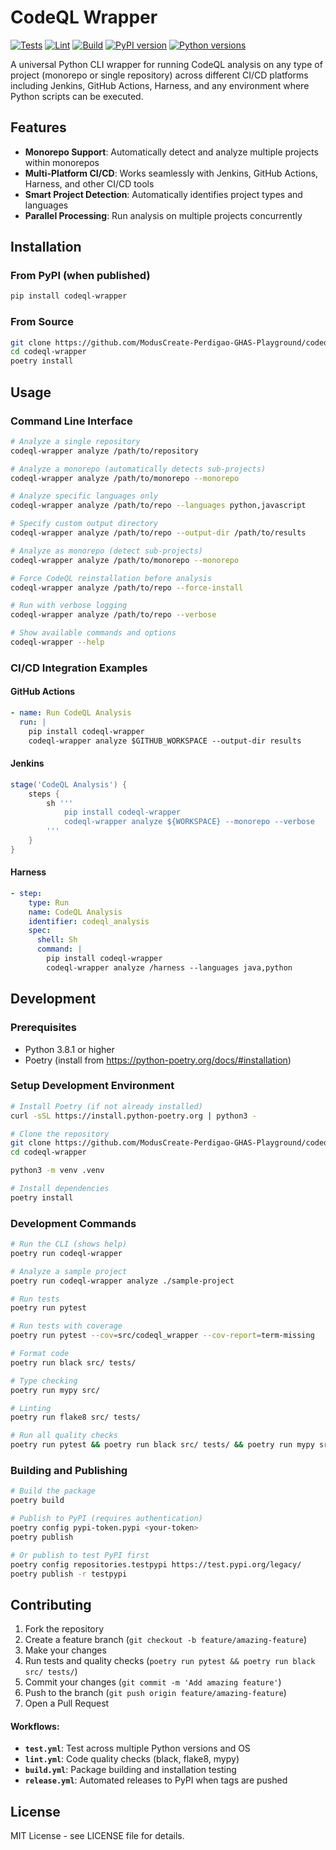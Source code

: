 # CodeQL Wrapper

[![Tests](https://github.com/ModusCreate-Perdigao-GHAS-Playground/codeql-wrapper/actions/workflows/test.yml/badge.svg)](https://github.com/ModusCreate-Perdigao-GHAS-Playground/codeql-wrapper/actions/workflows/test.yml)
[![Lint](https://github.com/ModusCreate-Perdigao-GHAS-Playground/codeql-wrapper/actions/workflows/lint.yml/badge.svg)](https://github.com/ModusCreate-Perdigao-GHAS-Playground/codeql-wrapper/actions/workflows/lint.yml)
[![Build](https://github.com/ModusCreate-Perdigao-GHAS-Playground/codeql-wrapper/actions/workflows/build.yml/badge.svg)](https://github.com/ModusCreate-Perdigao-GHAS-Playground/codeql-wrapper/actions/workflows/build.yml)
[![PyPI version](https://badge.fury.io/py/codeql-wrapper.svg)](https://badge.fury.io/py/codeql-wrapper)
[![Python versions](https://img.shields.io/pypi/pyversions/codeql-wrapper.svg)](https://pypi.org/project/codeql-wrapper/)

A universal Python CLI wrapper for running CodeQL analysis on any type of project (monorepo or single repository) across different CI/CD platforms including Jenkins, GitHub Actions, Harness, and any environment where Python scripts can be executed.

## Features

- **Monorepo Support**: Automatically detect and analyze multiple projects within monorepos
- **Multi-Platform CI/CD**: Works seamlessly with Jenkins, GitHub Actions, Harness, and other CI/CD tools
- **Smart Project Detection**: Automatically identifies project types and languages
- **Parallel Processing**: Run analysis on multiple projects concurrently

## Installation

### From PyPI (when published)

```bash
pip install codeql-wrapper
```

### From Source

```bash
git clone https://github.com/ModusCreate-Perdigao-GHAS-Playground/codeql-wrapper.git
cd codeql-wrapper
poetry install
```

## Usage

### Command Line Interface

```bash
# Analyze a single repository
codeql-wrapper analyze /path/to/repository

# Analyze a monorepo (automatically detects sub-projects)
codeql-wrapper analyze /path/to/monorepo --monorepo

# Analyze specific languages only
codeql-wrapper analyze /path/to/repo --languages python,javascript

# Specify custom output directory
codeql-wrapper analyze /path/to/repo --output-dir /path/to/results

# Analyze as monorepo (detect sub-projects)
codeql-wrapper analyze /path/to/monorepo --monorepo

# Force CodeQL reinstallation before analysis
codeql-wrapper analyze /path/to/repo --force-install

# Run with verbose logging
codeql-wrapper analyze /path/to/repo --verbose

# Show available commands and options
codeql-wrapper --help
```

### CI/CD Integration Examples

#### GitHub Actions

```yaml
- name: Run CodeQL Analysis
  run: |
    pip install codeql-wrapper
    codeql-wrapper analyze $GITHUB_WORKSPACE --output-dir results
```

#### Jenkins

```groovy
stage('CodeQL Analysis') {
    steps {
        sh '''
            pip install codeql-wrapper
            codeql-wrapper analyze ${WORKSPACE} --monorepo --verbose
        '''
    }
}
```

#### Harness

```yaml
- step:
    type: Run
    name: CodeQL Analysis
    identifier: codeql_analysis
    spec:
      shell: Sh
      command: |
        pip install codeql-wrapper
        codeql-wrapper analyze /harness --languages java,python
```

## Development

### Prerequisites

- Python 3.8.1 or higher
- Poetry (install from https://python-poetry.org/docs/#installation)

### Setup Development Environment

```bash
# Install Poetry (if not already installed)
curl -sSL https://install.python-poetry.org | python3 -

# Clone the repository
git clone https://github.com/ModusCreate-Perdigao-GHAS-Playground/codeql-wrapper.git
cd codeql-wrapper

python3 -m venv .venv

# Install dependencies
poetry install
```

### Development Commands

```bash
# Run the CLI (shows help)
poetry run codeql-wrapper

# Analyze a sample project
poetry run codeql-wrapper analyze ./sample-project

# Run tests
poetry run pytest

# Run tests with coverage
poetry run pytest --cov=src/codeql_wrapper --cov-report=term-missing

# Format code
poetry run black src/ tests/

# Type checking
poetry run mypy src/

# Linting
poetry run flake8 src/ tests/

# Run all quality checks
poetry run pytest && poetry run black src/ tests/ && poetry run mypy src/ && poetry run flake8 src/ tests/
```

### Building and Publishing

```bash
# Build the package
poetry build

# Publish to PyPI (requires authentication)
poetry config pypi-token.pypi <your-token>
poetry publish

# Or publish to test PyPI first
poetry config repositories.testpypi https://test.pypi.org/legacy/
poetry publish -r testpypi
```

## Contributing

1. Fork the repository
2. Create a feature branch (`git checkout -b feature/amazing-feature`)
3. Make your changes
4. Run tests and quality checks (`poetry run pytest && poetry run black src/ tests/`)
5. Commit your changes (`git commit -m 'Add amazing feature'`)
6. Push to the branch (`git push origin feature/amazing-feature`)
7. Open a Pull Request

#### Workflows:

- **`test.yml`**: Test across multiple Python versions and OS
- **`lint.yml`**: Code quality checks (black, flake8, mypy)
- **`build.yml`**: Package building and installation testing
- **`release.yml`**: Automated releases to PyPI when tags are pushed

## License

MIT License - see LICENSE file for details.
